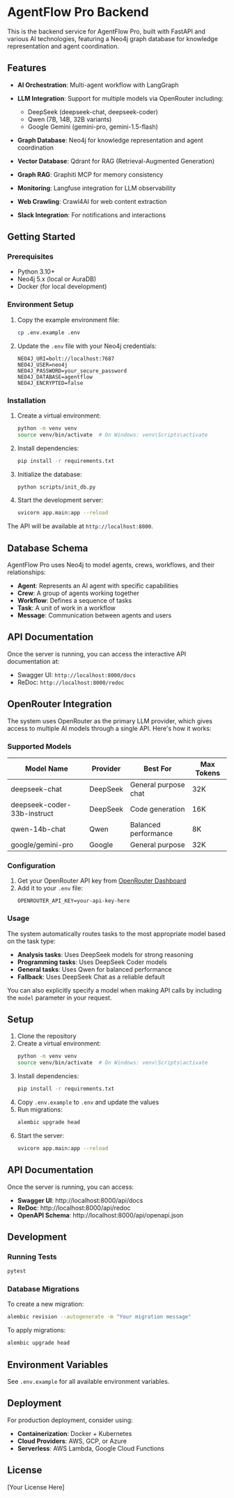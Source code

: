# AgentFlow Pro Backend

This is the backend service for AgentFlow Pro, built with FastAPI and various AI technologies, featuring a Neo4j graph database for knowledge representation and agent coordination.

## Features

- **AI Orchestration**: Multi-agent workflow with LangGraph
- **LLM Integration**: Support for multiple models via OpenRouter including:
  - DeepSeek (deepseek-chat, deepseek-coder)
  - Qwen (7B, 14B, 32B variants)
  - Google Gemini (gemini-pro, gemini-1.5-flash)
  
- **Graph Database**: Neo4j for knowledge representation and agent coordination
- **Vector Database**: Qdrant for RAG (Retrieval-Augmented Generation)
- **Graph RAG**: Graphiti MCP for memory consistency
- **Monitoring**: Langfuse integration for LLM observability
- **Web Crawling**: Crawl4AI for web content extraction
- **Slack Integration**: For notifications and interactions

## Getting Started

### Prerequisites

- Python 3.10+
- Neo4j 5.x (local or AuraDB)
- Docker (for local development)

### Environment Setup

1. Copy the example environment file:
   ```bash
   cp .env.example .env
   ```

2. Update the `.env` file with your Neo4j credentials:
   ```
   NEO4J_URI=bolt://localhost:7687
   NEO4J_USER=neo4j
   NEO4J_PASSWORD=your_secure_password
   NEO4J_DATABASE=agentflow
   NEO4J_ENCRYPTED=false
   ```

### Installation

1. Create a virtual environment:
   ```bash
   python -m venv venv
   source venv/bin/activate  # On Windows: venv\Scripts\activate
   ```

2. Install dependencies:
   ```bash
   pip install -r requirements.txt
   ```

3. Initialize the database:
   ```bash
   python scripts/init_db.py
   ```

4. Start the development server:
   ```bash
   uvicorn app.main:app --reload
   ```

The API will be available at `http://localhost:8000`.

## Database Schema

AgentFlow Pro uses Neo4j to model agents, crews, workflows, and their relationships:

- **Agent**: Represents an AI agent with specific capabilities
- **Crew**: A group of agents working together
- **Workflow**: Defines a sequence of tasks
- **Task**: A unit of work in a workflow
- **Message**: Communication between agents and users

## API Documentation

Once the server is running, you can access the interactive API documentation at:
- Swagger UI: `http://localhost:8000/docs`
- ReDoc: `http://localhost:8000/redoc`

## OpenRouter Integration

The system uses OpenRouter as the primary LLM provider, which gives access to multiple AI models through a single API. Here's how it works:

### Supported Models

| Model Name | Provider | Best For | Max Tokens |
|------------|----------|----------|------------|
| deepseek-chat | DeepSeek | General purpose chat | 32K |
| deepseek-coder-33b-instruct | DeepSeek | Code generation | 16K |
| qwen-14b-chat | Qwen | Balanced performance | 8K |
| google/gemini-pro | Google | General purpose | 32K |


### Configuration

1. Get your OpenRouter API key from [OpenRouter Dashboard](https://openrouter.ai/keys)
2. Add it to your `.env` file:
   ```
   OPENROUTER_API_KEY=your-api-key-here
   ```

### Usage

The system automatically routes tasks to the most appropriate model based on the task type:

- **Analysis tasks**: Uses DeepSeek models for strong reasoning
- **Programming tasks**: Uses DeepSeek Coder models
- **General tasks**: Uses Qwen for balanced performance
- **Fallback**: Uses DeepSeek Chat as a reliable default

You can also explicitly specify a model when making API calls by including the `model` parameter in your request.

## Setup

1. Clone the repository
2. Create a virtual environment:
   ```bash
   python -m venv venv
   source venv/bin/activate  # On Windows: venv\Scripts\activate
   ```
3. Install dependencies:
   ```bash
   pip install -r requirements.txt
   ```
4. Copy `.env.example` to `.env` and update the values
5. Run migrations:
   ```bash
   alembic upgrade head
   ```
6. Start the server:
   ```bash
   uvicorn app.main:app --reload
   ```

## API Documentation

Once the server is running, you can access:

- **Swagger UI**: http://localhost:8000/api/docs
- **ReDoc**: http://localhost:8000/api/redoc
- **OpenAPI Schema**: http://localhost:8000/api/openapi.json

## Development

### Running Tests

```bash
pytest
```

### Database Migrations

To create a new migration:

```bash
alembic revision --autogenerate -m "Your migration message"
```

To apply migrations:

```bash
alembic upgrade head
```

## Environment Variables

See `.env.example` for all available environment variables.

## Deployment

For production deployment, consider using:

- **Containerization**: Docker + Kubernetes
- **Cloud Providers**: AWS, GCP, or Azure
- **Serverless**: AWS Lambda, Google Cloud Functions

## License

[Your License Here]
